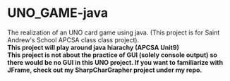 # UNO_GAME-java
The realization of an UNO card game using java. (This project is for Saint Andrew's School APCSA class class project). 
<br>**This project will play around java hiarachy (APCSA Unit9)**
<br>**This project is not about the practice of GUI (solely console output) so there would be no GUI in this UNO project. If you want to familiarize with JFrame, check out my SharpCharGrapher project under my repo.**
